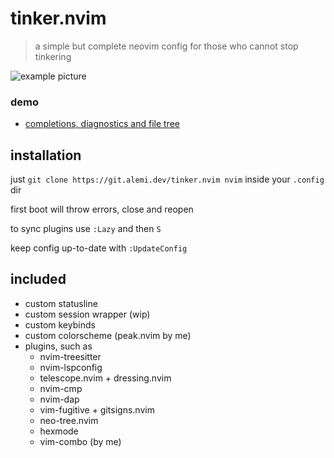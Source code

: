 # tinker.nvim
> a simple but complete neovim config for those who cannot stop tinkering

![example picture](https://cdn.alemi.dev/proj/tinker.nvim/demo.png)

### demo
 * [completions, diagnostics and file tree](https://cdn.alemi.dev/proj/tinker.nvim/demo-completion-tree.mp4)

## installation
just `git clone https://git.alemi.dev/tinker.nvim nvim` inside your `.config` dir

first boot will throw errors, close and reopen

to sync plugins use `:Lazy` and then `S`

keep config up-to-date with `:UpdateConfig` 


## included
 * custom statusline
 * custom session wrapper (wip)
 * custom keybinds
 * custom colorscheme (peak.nvim by me)
 * plugins, such as
   * nvim-treesitter
   * nvim-lspconfig
   * telescope.nvim + dressing.nvim
   * nvim-cmp
   * nvim-dap
   * vim-fugitive + gitsigns.nvim
   * neo-tree.nvim
   * hexmode
   * vim-combo (by me)
